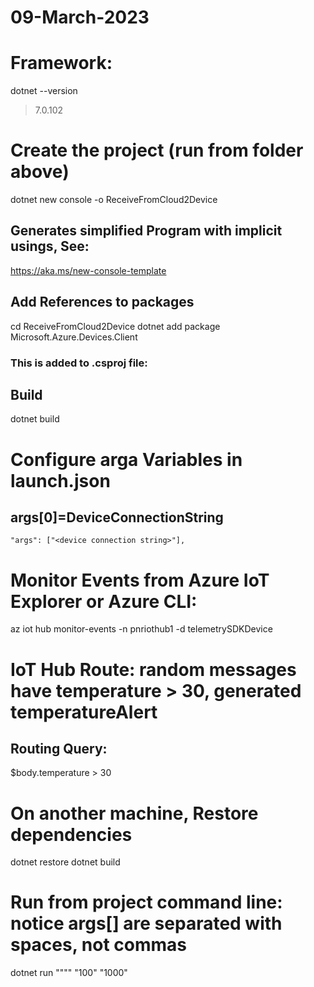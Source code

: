 # 09-March-2023

# Framework: 
dotnet --version
>7.0.102

# Create the project (run from folder above)
dotnet new console -o ReceiveFromCloud2Device

## Generates simplified Program with implicit usings, See:
https://aka.ms/new-console-template

## Add References to packages
cd ReceiveFromCloud2Device
dotnet add package Microsoft.Azure.Devices.Client


### This is added to .csproj file:    
> <PackageReference Include="Microsoft.Azure.Devices.Client" Version="1.41.3" />

## Build
dotnet build

# Configure arga Variables in launch.json
## args[0]=DeviceConnectionString
    "args": ["<device connection string>"],

# Monitor Events from Azure IoT Explorer or Azure CLI:
az iot hub monitor-events -n pnriothub1 -d telemetrySDKDevice

# IoT Hub Route: random messages have temperature > 30, generated temperatureAlert
## Routing Query: 
$body.temperature > 30

# On another machine, Restore dependencies
dotnet restore
dotnet build

# Run from project command line: notice args[] are separated with spaces, not commas
dotnet run ""<device connection string>"" "100" "1000"



